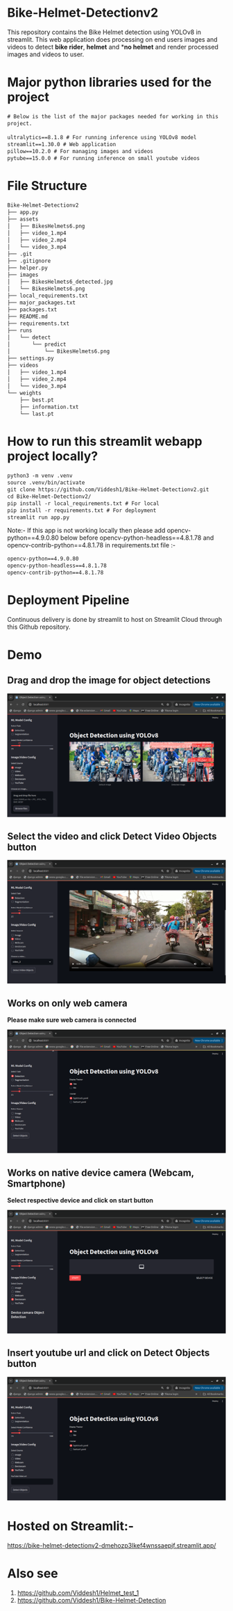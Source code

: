 # Bike-Helmet-Detectionv2
This repository contains the Bike Helmet detection using YOLOv8 in streamlit. This web application does processing on end users images and videos to detect **bike rider**, **helmet** and ***no helmet** and render processed images and videos to user.

# Major python libraries used for the project
```text
# Below is the list of the major packages needed for working in this project.

ultralytics==8.1.8 # For running inference using YOLOv8 model
streamlit==1.30.0 # Web application
pillow==10.2.0 # For managing images and videos
pytube==15.0.0 # For running inference on small youtube videos
```

# File Structure
```text
Bike-Helmet-Detectionv2
├── app.py
├── assets
│   ├── BikesHelmets6.png
│   ├── video_1.mp4
│   ├── video_2.mp4
│   └── video_3.mp4
├── .git
├── .gitignore
├── helper.py
├── images
│   ├── BikesHelmets6_detected.jpg
│   └── BikesHelmets6.png
├── local_requirements.txt
├── major_packages.txt
├── packages.txt
├── README.md
├── requirements.txt
├── runs
│   └── detect
│       └── predict
│           └── BikesHelmets6.png
├── settings.py
├── videos
│   ├── video_1.mp4
│   ├── video_2.mp4
│   └── video_3.mp4
└── weights
    ├── best.pt
    ├── information.txt
    └── last.pt
```

# How to run this streamlit webapp project locally?
```text
python3 -m venv .venv
source .venv/bin/activate
git clone https://github.com/Viddesh1/Bike-Helmet-Detectionv2.git
cd Bike-Helmet-Detectionv2/
pip install -r local_requirements.txt # For local
pip install -r requirements.txt # For deployment
streamlit run app.py
```

Note:- If this app is not working locally then please add opencv-python==4.9.0.80 below before opencv-python-headless==4.8.1.78 and opencv-contrib-python==4.8.1.78 in requirements.txt file :-

```text
opencv-python==4.9.0.80
opencv-python-headless==4.8.1.78
opencv-contrib-python==4.8.1.78
```
# Deployment Pipeline
Continuous delivery is done by streamlit to host on Streamlit Cloud through this Github repository. 

# Demo
## Drag and drop the image for object detections
![st_image_pred](st_bhd_images/st_image_pred.png)

## Select the video and click Detect Video Objects button
![st_video_pred](st_bhd_images/st_video_pred.png)

## Works on only web camera
**Please make sure web camera is connected**

![st_webcam_pred](st_bhd_images/st_webcam_pred.png)

## Works on native device camera (Webcam, Smartphone)
**Select respective device and click on start button**

![st_devicecam_pred](st_bhd_images/st_devicecam_pred.png)

## Insert youtube url and click on Detect Objects button
![st_yt_pred](st_bhd_images/st_yt_pred.png)

# Hosted on Streamlit:- 
https://bike-helmet-detectionv2-dmehozp3lkef4wnssaepjf.streamlit.app/

# Also see
1) https://github.com/Viddesh1/Helmet_test_1    <br />
2) https://github.com/Viddesh1/Bike-Helmet-Detection    <br />